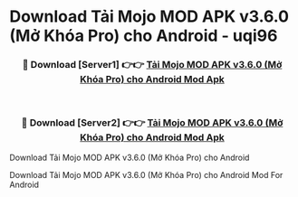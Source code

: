 # Download Tải Mojo MOD APK v3.6.0 (Mở Khóa Pro) cho Android - uqi96


<div align="center">
<h3>🔴 Download [Server1] 👉👉 <a href="https://apk-comot.site?title=Tải_Mojo_MOD_APK_v3.6.0_(Mở_Khóa_Pro)_cho_Android">Tải Mojo MOD APK v3.6.0 (Mở Khóa Pro) cho Android Mod Apk</a></h3><br>
<h3>🔴 Download [Server2] 👉👉 <a href="https://apk-comot.site?title=Tải_Mojo_MOD_APK_v3.6.0_(Mở_Khóa_Pro)_cho_Android">Tải Mojo MOD APK v3.6.0 (Mở Khóa Pro) cho Android Mod Apk</a></h3>
</div>



Download Tải Mojo MOD APK v3.6.0 (Mở Khóa Pro) cho Android 

Download Tải Mojo MOD APK v3.6.0 (Mở Khóa Pro) cho Android Mod For Android